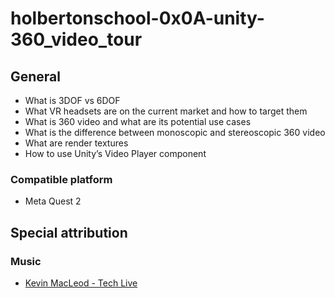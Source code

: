 # holbertonschool-0x0A-unity-360_video_tour

## General

* What is 3DOF vs 6DOF
* What VR headsets are on the current market and how to target them
* What is 360 video and what are its potential use cases
* What is the difference between monoscopic and stereoscopic 360 video
* What are render textures
* How to use Unity’s Video Player component

### Compatible platform

* Meta Quest 2

## Special attribution

### Music

* [Kevin MacLeod - Tech Live](https://filmmusic.io/song/4463-tech-live)